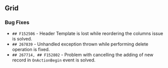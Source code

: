 ##  Grid

###    Bug Fixes

- `## F152506` - Header Template is lost while reordering the columns issue is solved.
- `## 267839` - Unhandled exception thrown while performing delete operation is fixed.
- `## 267714, ## F152802` - Problem with cancelling the adding of new record in `OnActionBegin` event is solved.
